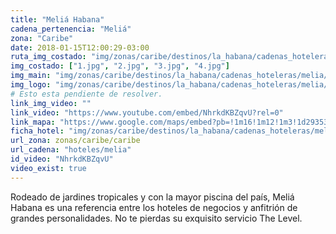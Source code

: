 ```yaml
---
title: "Meliá Habana"
cadena_pertenencia: "Meliá"
zona: "Caribe"
date: 2018-01-15T12:00:29-03:00
ruta_img_costado: "img/zonas/caribe/destinos/la_habana/cadenas_hoteleras/melia/melia_habana/imagenes/"
img_costado: ["1.jpg", "2.jpg", "3.jpg", "4.jpg"]
img_main: "img/zonas/caribe/destinos/la_habana/cadenas_hoteleras/melia/melia_habana/melia_habana.jpg"
img_logo: "img/zonas/caribe/destinos/la_habana/cadenas_hoteleras/melia/melia_habana/logo_hotel/logo_melia_habana.jpg"
# Esto esta pendiente de resolver.
link_img_video: ""
link_video: "https://www.youtube.com/embed/NhrkdKBZqvU?rel=0"
link_mapa: "https://www.google.com/maps/embed?pb=!1m16!1m12!1m3!1d29353.98708100596!2d-82.4397948689281!3d23.124594583679997!2m3!1f0!2f0!3f0!3m2!1i1024!2i768!4f13.1!2m1!1smelia+habana!5e0!3m2!1ses!2scl!4v1516028563543"
ficha_hotel: "img/zonas/caribe/destinos/la_habana/cadenas_hoteleras/melia/melia_habana/melia_habana.pdf"
url_zona: zonas/caribe/caribe
url_cadena: "hoteles/melia"
id_video: "NhrkdKBZqvU"
video_exist: true
---
```

Rodeado de jardines tropicales y con la mayor piscina del país, Meliá Habana es una referencia entre los hoteles de negocios y anfitrión de grandes personalidades. No te pierdas su exquisito servicio The Level.
